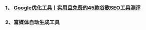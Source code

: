 ### 1、 <a href="https:mbdbaiducomnewspagedatalandingsuperrs=2984520826ruk=1DXEwbQkU_whPHh98ViV3wisBdboxFrom=1&pageType=1&urlext=%7B%22cuid%22%3A%22_u2G8_iTS8_0uvu9liSQi0aTvi0jaHuVgPSua0aB28Ku0qqSB%22%7D&context=%7B%22nid%22%3A%22news_9378457477479022471%22%7D">Google优化工具丨实用且免费的45款谷歌SEO工具测评</a>
### 2、<a>富媒体自动生成工具</a>